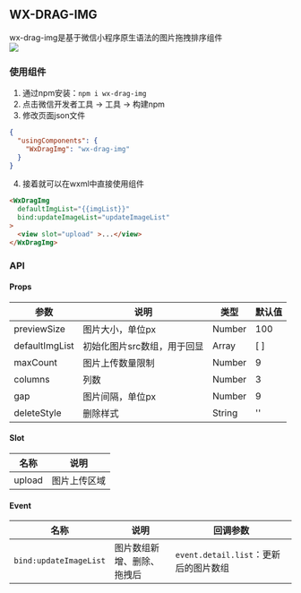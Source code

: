 ##  WX-DRAG-IMG
wx-drag-img是基于微信小程序原生语法的图片拖拽排序组件  
![](https://img-blog.csdnimg.cn/fe44a8e54326473c89a3ed98a0da35f1.gif#pic_center)

### 使用组件
1. 通过npm安装：`npm i wx-drag-img`
2. 点击微信开发者工具 -> 工具 -> 构建npm
3. 修改页面json文件
  ```json
  {
    "usingComponents": {
      "WxDragImg": "wx-drag-img"
    }
  }
  ```
4. 接着就可以在wxml中直接使用组件
  ```html
  <WxDragImg
    defaultImgList="{{imgList}}"
    bind:updateImageList="updateImageList"
  >
    <view slot="upload" >...</view>
  </WxDragImg>
  ```

### API
#### Props

|  参数   | 说明  |  类型   | 默认值  |
|  ----  | ----  |  ----  | ----  |
| previewSize  | 图片大小，单位px | Number | 100 |
| defaultImgList  | 初始化图片src数组，用于回显 | Array<string> | [ ] |
| maxCount  | 图片上传数量限制 | Number | 9 |
| columns  | 列数 | Number | 3 |
| gap  | 图片间隔，单位px | Number | 9 |
| deleteStyle  | 删除样式 | String | '' |

#### Slot

| 名称 | 说明 |
| ---- | ----  |
| upload  | 图片上传区域 |

#### Event

|  名称   | 说明  | 回调参数 |
|  ----  | ----  | ----  |
| `bind:updateImageList`  | 图片数组新增、删除、拖拽后 | `event.detail.list`：更新后的图片数组 |

